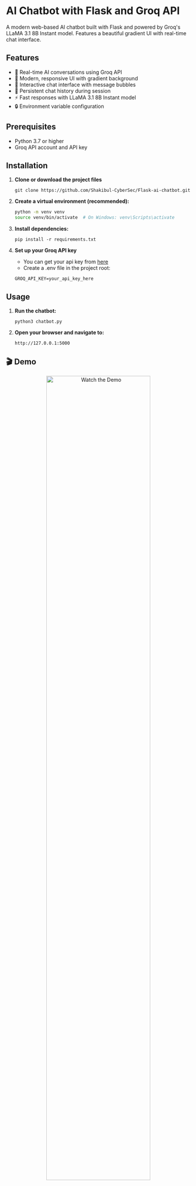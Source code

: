 # AI Chatbot with Flask and Groq API

A modern web-based AI chatbot built with Flask and powered by Groq's LLaMA 3.1 8B Instant model. Features a beautiful gradient UI with real-time chat interface.

## Features

- 🚀 Real-time AI conversations using Groq API
- 🎨 Modern, responsive UI with gradient background
- 💬 Interactive chat interface with message bubbles
- 🔄 Persistent chat history during session
- ⚡ Fast responses with LLaMA 3.1 8B Instant model
- 🔒 Environment variable configuration

## Prerequisites

- Python 3.7 or higher
- Groq API account and API key

## Installation

1. **Clone or download the project files**
   ```
   git clone https://github.com/Shakibul-CyberSec/Flask-ai-chatbot.git
   ```

2. **Create a virtual environment (recommended):**
   ```bash
   python -m venv venv
   source venv/bin/activate  # On Windows: venv\Scripts\activate
   ```
3. **Install dependencies:**
   ```
   pip install -r requirements.txt
   ```
4. **Set up your Groq API key**
   - You can get your api key from [here](https://console.groq.com/keys)
   - Create a .env file in the project root:
   ```
   GROQ_API_KEY=your_api_key_here
   ```
## Usage
1. **Run the chatbot:**
   ```
   python3 chatbot.py
   ```
2. **Open your browser and navigate to:**
   ```
   http://127.0.0.1:5000
   ```
## 🎬 Demo

<p align="center">
  <a href="https://youtu.be/nem08ddfWBo">
    <img src="https://img.youtube.com/vi/nem08ddfWBo/0.jpg" alt="Watch the Demo" width="75%">
  </a>
</p>



